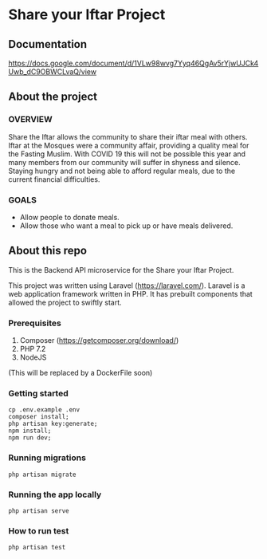 # Share your Iftar Project

## Documentation

https://docs.google.com/document/d/1VLw98wvg7Yyq46QgAv5rYjwUJCk4Uwb_dC9OBWCLvaQ/view

## About the project

### OVERVIEW

Share the Iftar allows the community to share their iftar meal with others. Iftar at the Mosques were a community affair, providing a quality meal for the Fasting Muslim. With COVID 19 this will not be possible this year and many members from our community will suffer in shyness and silence. Staying hungry and not being able to afford regular meals, due to the current financial difficulties.

### GOALS

- Allow people to donate meals.
- Allow those who want a meal to pick up or have meals delivered.

## About this repo

This is the Backend API microservice for the Share your Iftar Project.

This project was written using Laravel (https://laravel.com/). Laravel is a web application framework written in PHP. It has prebuilt components that allowed the project to swiftly start.

### Prerequisites

1. Composer (https://getcomposer.org/download/)
2. PHP 7.2
3. NodeJS

(This will be replaced by a DockerFile soon)

### Getting started

```
cp .env.example .env
composer install;
php artisan key:generate;
npm install;
npm run dev;
```

### Running migrations

```
php artisan migrate
```

### Running the app locally

```
php artisan serve
```

### How to run test

```
php artisan test
```
